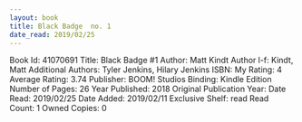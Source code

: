 ```yaml
---
layout: book
title: Black Badge  no. 1
date_read: 2019/02/25
---
```


Book Id: 41070691
Title: Black Badge #1
Author: Matt Kindt
Author l-f: Kindt, Matt
Additional Authors: Tyler Jenkins, Hilary Jenkins
ISBN: 
My Rating: 4
Average Rating: 3.74
Publisher: BOOM! Studios
Binding: Kindle Edition
Number of Pages: 26
Year Published: 2018
Original Publication Year: 
Date Read: 2019/02/25
Date Added: 2019/02/11
Exclusive Shelf: read
Read Count: 1
Owned Copies: 0

